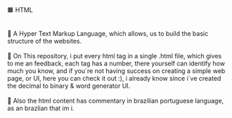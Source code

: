 🟧 HTML<br><br>

🔰 A Hyper Text Markup Language, which allows, us to build the basic structure of the websites. <br><br>
🔰 On This repository, i put every html tag in a single .html file, which gives to me an feedback, each tag has a number, there yourself can identify how much you know, and if you´re not having success on creating a simple web page, or UI, here you can check it out :), i already know since i´ve created the decimal to binary & word generator UI. <br><br>
🔰 Also the html content has commentary in brazilian portuguese language, as an brazlian that im i.
